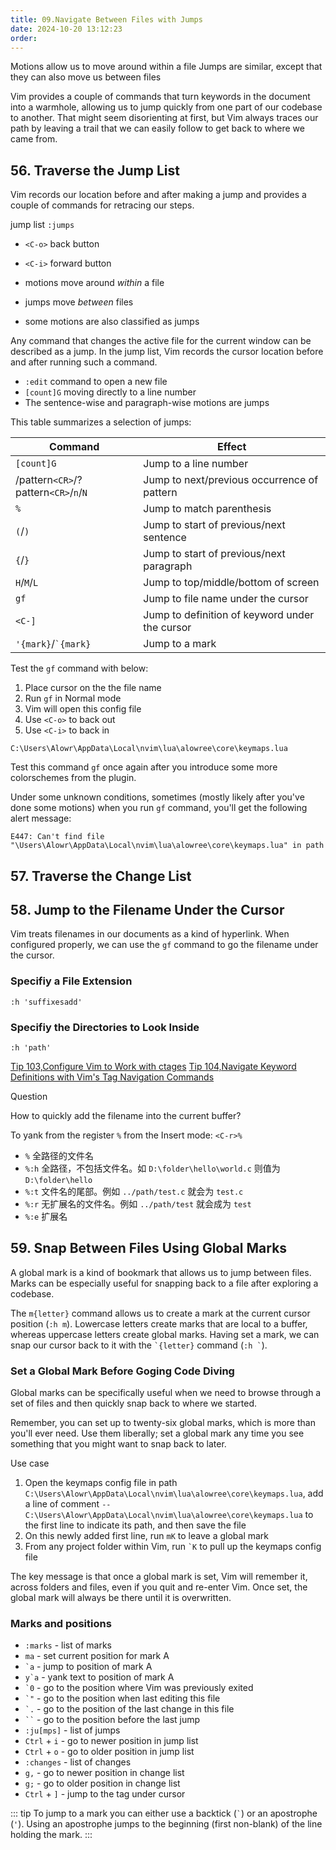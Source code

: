 ```yaml
---
title: 09.Navigate Between Files with Jumps
date: 2024-10-20 13:12:23
order:
---
```


Motions allow us to move around within a file
Jumps are similar, except that they can also move us between files

Vim provides a couple of commands that turn keywords in the document into a warmhole, allowing us to jump quickly from one part of our codebase to another. That might seem disorienting at first, but Vim always traces our path by leaving a trail that we can easily follow to get back to where we came from.

## 56. Traverse the Jump List

Vim records our location before and after making a jump and provides a couple of commands for retracing our steps.

jump list `:jumps`

- `<C-o>` back button
- `<C-i>` forward button

- motions move around _within_ a file
- jumps move _between_ files
- some motions are also classified as jumps

Any command that changes the active file for the current window can be described as a jump. In the jump list, Vim records the cursor location before and after running such a command.

- `:edit` command to open a new file
- `[count]G` moving directly to a line number
- The sentence-wise and paragraph-wise motions are jumps

This table summarizes a selection of jumps:

| Command                               | Effect                                         |
| ------------------------------------- | ---------------------------------------------- |
| `[count]G`                            | Jump to a line number                          |
| /pattern`<CR>`/?pattern`<CR>`/`n`/`N` | Jump to next/previous occurrence of pattern    |
| `%`                                   | Jump to match parenthesis                      |
| `(`/`)`                               | Jump to start of previous/next sentence        |
| `{`/`}`                               | Jump to start of previous/next paragraph       |
| `H`/`M`/`L`                           | Jump to top/middle/bottom of screen            |
| `gf`                                  | Jump to file name under the cursor             |
| `<C-]`                                | Jump to definition of keyword under the cursor |
| `'{mark}`/<code>\`{mark}</code>       | Jump to a mark                                 |

Test the `gf` command with below:

1. Place cursor on the the file name
2. Run `gf` in Normal mode
3. Vim will open this config file
4. Use `<C-o>` to back out
5. Use `<C-i>` to back in

`C:\Users\Alowr\AppData\Local\nvim\lua\alowree\core\keymaps.lua`

Test this command `gf` once again after you introduce some more colorschemes from the plugin.

Under some unknown conditions, sometimes (mostly likely after you've done some motions) when you run `gf` command, you'll get the following alert message:

`E447: Can't find file "\Users\Alowr\AppData\Local\nvim\lua\alowree\core\keymaps.lua" in path`

## 57. Traverse the Change List

## 58. Jump to the Filename Under the Cursor

Vim treats filenames in our documents as a kind of hyperlink. When configured properly, we can use the `gf` command to go the filename under the cursor.

### Specifiy a File Extension

`:h 'suffixesadd'`

### Specifiy the Directories to Look Inside

`:h 'path'`

[Tip 103,Configure Vim to Work with ctages]()
[Tip 104,Navigate Keyword Definitions with Vim's Tag Navigation Commands]()

Question

How to quickly add the filename into the current buffer?

To yank from the register `%` from the Insert mode: `<C-r>%`

- `%` 全路径的文件名
- `%:h` 全路径，不包括文件名。如 `D:\folder\hello\world.c` 则值为 `D:\folder\hello`
- `%:t` 文件名的尾部。例如 `../path/test.c` 就会为 `test.c`
- `%:r` 无扩展名的文件名。例如 `../path/test` 就会成为 `test`
- `%:e` 扩展名

## 59. Snap Between Files Using Global Marks

A global mark is a kind of bookmark that allows us to jump between files. Marks can be especially useful for snapping back to a file after exploring a codebase.

The `m{letter}` command allows us to create a mark at the current cursor position (`:h m`). Lowercase letters create marks that are local to a buffer, whereas uppercase letters create global marks. Having set a mark, we can snap our cursor back to it with the <code>\`{letter}</code> command (<code>:h \`</code>).

### Set a Global Mark Before Goging Code Diving

Global marks can be specifically useful when we need to browse through a set of files and then quickly snap back to where we started.

Remember, you can set up to twenty-six global marks, which is more than you'll ever need. Use them liberally; set a global mark any time you see something that you might want to snap back to later.

Use case

1. Open the keymaps config file in path `C:\Users\Alowr\AppData\Local\nvim\lua\alowree\core\keymaps.lua`, add a line of comment `-- C:\Users\Alowr\AppData\Local\nvim\lua\alowree\core\keymaps.lua` to the first line to indicate its path, and then save the file
2. On this newly added first line, run `mK` to leave a global mark
3. From any project folder within Vim, run <code>`K</code> to pull up the keymaps config file

The key message is that once a global mark is set, Vim will remember it, across folders and files, even if you quit and re-enter Vim. Once set, the global mark will always be there until it is overwritten.

### Marks and positions

- `:marks` - list of marks
- `ma` - set current position for mark A
- <code>\`a</code> - jump to position of mark A
- <code>y\`a</code> - yank text to position of mark A
- <code>\`0</code> - go to the position where Vim was previously exited
- <code>\`"</code> - go to the position when last editing this file
- <code>\`.</code> - go to the position of the last change in this file
- <code>\`\`</code> - go to the position before the last jump
- `:ju[mps]` - list of jumps
- `Ctrl` + `i` - go to newer position in jump list
- `Ctrl` + `o` - go to older position in jump list
- `:changes` - list of changes
- `g,` - go to newer position in change list
- `g;` - go to older position in change list
- `Ctrl` + `]` - jump to the tag under cursor

::: tip
To jump to a mark you can either use a backtick (<code>`</code>) or an apostrophe (<code>'</code>). Using an apostrophe jumps to the beginning (first non-blank) of the line holding the mark.
:::
